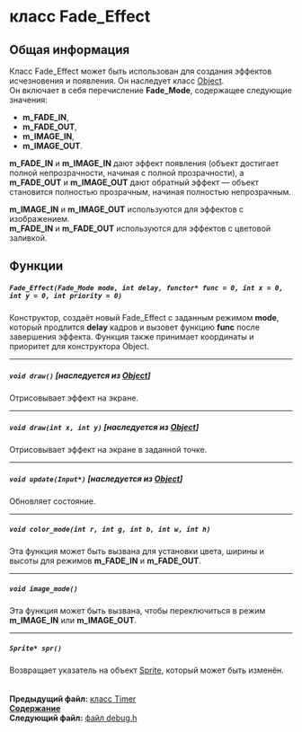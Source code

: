 ﻿# класс Fade_Effect

## Общая информация

Класс Fade_Effect может быть использован для создания эффектов исчезновения и появления. Он наследует класс [Object](04_Object.md).  
Он включает в себя перечисление **Fade_Mode**, содержащее следующие значения:
* **m_FADE_IN**, 
* **m_FADE_OUT**,
* **m_IMAGE_IN**,
* **m_IMAGE_OUT**.

**m_FADE_IN** и **m_IMAGE_IN** дают эффект появления (объект достигает полной непрозрачности, начиная с полной прозрачности), а **m_FADE_OUT** и **m_IMAGE_OUT** дают обратный эффект — объект становится полностью прозрачным, начиная полностью непрозрачным.

**m_IMAGE_IN** и **m_IMAGE_OUT** используются для эффектов с изображением.  
**m_FADE_IN** и **m_FADE_OUT** используются для эффектов с цветовой заливкой.

## Функции  

##### `Fade_Effect(Fade_Mode mode, int delay, functor* func = 0, int x = 0, int y = 0, int priority = 0)`
Конструктор, создаёт новый Fade_Effect с заданным режимом **mode**, который продлится **delay** кадров и вызовет функцию **func** после завершения эффекта. Функция также принимает координаты и приоритет для конструктора Object.  

----
##### `void draw()` [наследуется из [Object](04_Object.md#void-draw)]
Отрисовывает эффект на экране.  

----
##### `void draw(int x, int y)` [наследуется из [Object](04_Object.md#void-draw)]
Отрисовывает эффект на экране в заданной точке.  

----
##### `void update(Input*)` [наследуется из [Object](04_Object.md#void-updateinput)]
Обновляет состояние.  

----
##### `void color_mode(int r, int g, int b, int w, int h)`
Эта функция может быть вызвана для установки цвета, ширины и высоты для режимов **m_FADE_IN** и **m_FADE_OUT**.  

----
##### `void image_mode()`
Эта функция может быть вызвана, чтобы переключиться в режим **m_IMAGE_IN** или **m_IMAGE_OUT**.  

----
##### `Sprite* spr()`
Возвращает указатель на объект [Sprite](13_Sprite.md), который может быть изменён.  
   
   
**Предыдущий файл:** [класс Timer](17_Timer.md)  
**[Содержание](00_Contents.md)**  
**Следующий файл:** [файл debug.h](19_debug_h.md) 